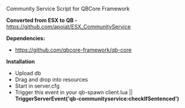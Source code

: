 Community Service Script for QBCore Framework 


**Converted from ESX to QB -** https://github.com/apoiat/ESX_CommunityService

**Dependencies:**
- https://github.com/qbcore-framework/qb-core

**Installation**
- Upload db
- Drag and drop into resources 
- Start in server.cfg
- Trigger this event in your qb-spawn client.lua || **TriggerServerEvent('qb-communityservice:checkIfSentenced')**
